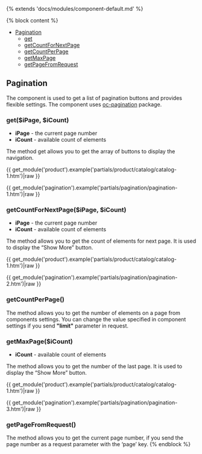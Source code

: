 {% extends 'docs/modules/component-default.md' %}

{% block content %}

* [Pagination](#pagination)
  * [get](#)
  * [getCountForNextPage](#)
  * [getCountPerPage](#)
  * [getMaxPage](#)
  * [getPageFromRequest](#getpagefromrequest)

## Pagination
The component is used to get a list of pagination buttons and provides flexible settings.
The component uses [oc-pagination](https://github.com/kharanenka/oc-pagination) package.

### get($iPage, $iCount)
  * **iPage** - the current page number
  * **iCount** - available count of elements

The method get allows you to get the array of buttons to display the navigation.

{{ get_module('product').example('partials/product/catalog/catalog-1.htm')|raw }}

{{ get_module('pagination').example('partials/pagination/pagination-1.htm')|raw }}

### getCountForNextPage($iPage, $iCount)
  * **iPage** - the current page number
  * **iCount** - available count of elements

The method allows you to get the count of elements for next page. It is used to display the “Show More” button.

{{ get_module('product').example('partials/product/catalog/catalog-1.htm')|raw }}

{{ get_module('pagination').example('partials/pagination/pagination-2.htm')|raw }}

### getCountPerPage()
The method allows you to get the number of elements on a page from components settings. You can change the value specified in component settings if you send **"limit"** parameter in request.

### getMaxPage($iCount)
  * **iCount** - available count of elements

The method allows you to get the number of the last page. It is used to display the “Show More” button.

{{ get_module('product').example('partials/product/catalog/catalog-1.htm')|raw }}

{{ get_module('pagination').example('partials/pagination/pagination-3.htm')|raw }}

### getPageFromRequest()
The method allows you to get the current page number, if you send the page number as a request parameter with the ‘page’ key.
{% endblock %}
